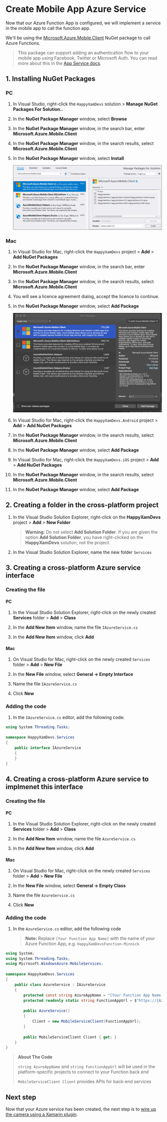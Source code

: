 # Create Mobile App Azure Service

Now that our Azure Function App is configured, we will implement a service in the mobile app to call the function app.

We'll be using the [Microsoft.Azure.Mobile.Client](https://www.nuget.org/packages/Microsoft.Azure.Mobile.Client/) NuGet package to call Azure Functions.

> This package can support adding an authentication flow to your mobile app using Facebook, Twitter or Microsoft Auth. You can read more about this in the [App Service docs](https://docs.microsoft.com/en-gb/azure/app-service/configure-authentication-provider-facebook).

## 1. Installing NuGet Packages

### PC

1. In Visual Studio, right-click the `HappyXamDevs` solution > **Manage NuGet Packages For Solution..**
1. In the **NuGet Package Manager** window, select **Browse**
1. In the **NuGet Package Manager** window, in the search bar, enter **Microsoft.Azure.Mobile.Client**
1. In the **NuGet Package Manager** window, in the search results, select **Microsoft.Azure.Mobile.Client**
1. In the **NuGet Package Manager** window, select **Install**

    ![Adding the Microsoft.Azure.Mobile.Client NuGet package on PC](../Images/VS2017AddMobileClientNuget.png)

### Mac

1. In Visual Studio for Mac, right-click the `HappyXamDevs` project > **Add** > **Add NuGet Packages**

1. In the **NuGet Package Manager** window, in the search bar, enter **Microsoft.Azure.Mobile.Client**

1. In the **NuGet Package Manager** window, in the search results, select **Microsoft.Azure.Mobile.Client**

1. You will see a licence agreement dialog, accept the licence to continue.

1. In the **NuGet Package Manager** window, select **Add Package**

    ![Adding the Microsoft.Azure.Mobile.Client NuGet package on Mac](../Images/VSMacAddMobileClientNuget.png)

1. In Visual Studio for Mac, right-click the `HappyXamDevs.Android` project > **Add** > **Add NuGet Packages**

1. In the **NuGet Package Manager** window, in the search results, select **Microsoft.Azure.Mobile.Client**

1. In the **NuGet Package Manager** window, select **Add Package**

1. In Visual Studio for Mac, right-click the `HappyXamDevs.iOS` project > **Add** > **Add NuGet Packages**

1. In the **NuGet Package Manager** window, in the search results, select **Microsoft.Azure.Mobile.Client**

1. In the **NuGet Package Manager** window, select **Add Package**

## 2. Creating a folder in the cross-platform project

1. In the Visual Studio Solution Explorer, right-click on the **HappyXamDevs** project > **Add** > **New Folder**
    > **Warning:** Do not select **Add Solution Folder**. If you are given the option **Add Solution Folder**, you have right-clicked on the **HappyXamDevs** solution, not the project.

1. In the Visual Studio Solution Explorer, name the new folder `Services`

## 3. Creating a cross-platform Azure service interface

### Creating the file

#### PC

1. In the Visual Studio Solution Explorer, right-click on the newly created **Services** folder > **Add** > **Class**

2. In the **Add New Item** window, name the file `IAzureService.cs`

3. In the **Add New Item** window, click **Add**

#### Mac

1. On Visual Studio for Mac, right-click on the newly created `Services` folder > **Add** > **New File**

2. In the **New File** window, select **General -> Empty Interface**

3. Name the file `IAzureService.cs`

4. Click **New**

### Adding the code

1. In the `IAzureService.cs` editor, add the following code:

```csharp
using System.Threading.Tasks;

namespace HappyXamDevs.Services
{
    public interface IAzureService
    {
    }
}
```

## 4. Creating a cross-platform Azure service to implmenet this interface

### Creating the file

#### PC

1. In the Visual Studio Solution Explorer, right-click on the newly created **Services** folder > **Add** > **Class**

2. In the **Add New Item** window, name the file `AzureService.cs`

3. In the **Add New Item** window, click **Add**

#### Mac

1. On Visual Studio for Mac, right-click on the newly created `Services` folder > **Add** > **New File**

2. In the **New File** window, select **General -> Empty Class**

3. Name the file `AzureService.cs`

4. Click **New**

### Adding the code

1. In the `AzureService.cs` editor, add the following code
    > **Note:** Replace `[Your Function App Name]` with the name of your Azure Function App, e.g. `HappyXamDevsFunction-Minnick`

```csharp
using System;
using System.Threading.Tasks;
using Microsoft.WindowsAzure.MobileServices;

namespace HappyXamDevs.Services
{
    public class AzureService : IAzureService
    {
        protected const string AzureAppName = "[Your Function App Name]";
        protected readonly static string FunctionAppUrl = $"https://{AzureAppName}.azurewebsites.net";

        public AzureService()
        {
            Client = new MobileServiceClient(FunctionAppUrl);
        }

        public MobileServiceClient Client { get; }
    }
}
```

> **About The Code**
>
>`string AzureAppName` and `string FunctionAppUrl` will be used in the platform-specific projects to connect to your Function back end
>
> `MobileServiceClient Client` provides APIs for back-end services

## Next step

Now that your Azure service has been created, the next step is to [wire up the camera using a Xamarin plugin](./4-WireUpTheCamera.md).